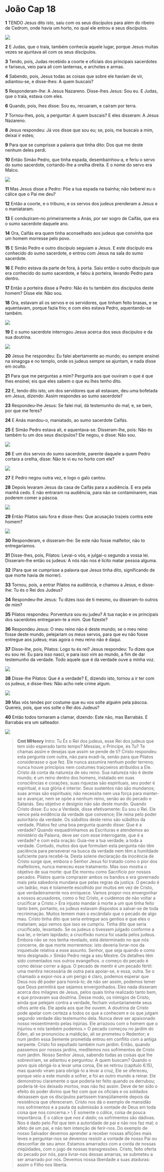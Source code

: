 # João Cap 18

**1** 	TENDO Jesus dito isto, saiu com os seus discípulos para além do ribeiro de Cedrom, onde havia um horto, no qual ele entrou e seus discípulos.

![](../Images/SweetPublishing/40-26-23.jpg) 

**2** 	E Judas, que o traía, também conhecia aquele lugar, porque Jesus muitas vezes se ajuntava ali com os seus discípulos.

**3** 	Tendo, pois, Judas recebido a coorte e oficiais dos principais sacerdotes e fariseus, veio para ali com lanternas, e archotes e armas.

**4** 	Sabendo, pois, Jesus todas as coisas que sobre ele haviam de vir, adiantou-se, e disse-lhes: A quem buscais?

**5** 	Responderam-lhe: A Jesus Nazareno. Disse-lhes Jesus: Sou eu. E Judas, que o traía, estava com eles.

**6** 	Quando, pois, lhes disse: Sou eu, recuaram, e caíram por terra.

**7** 	Tornou-lhes, pois, a perguntar: A quem buscais? E eles disseram: A Jesus Nazareno.

**8** 	Jesus respondeu: Já vos disse que sou eu; se, pois, me buscais a mim, deixai ir estes;

**9** 	Para que se cumprisse a palavra que tinha dito: Dos que me deste nenhum deles perdi.

**10** 	Então Simão Pedro, que tinha espada, desembainhou-a, e feriu o servo do sumo sacerdote, cortando-lhe a orelha direita. E o nome do servo era Malco.

![](../Images/SweetPublishing/40-26-28.jpg) 

**11** 	Mas Jesus disse a Pedro: Põe a tua espada na bainha; não beberei eu o cálice que o Pai me deu?

**12** 	Então a coorte, e o tribuno, e os servos dos judeus prenderam a Jesus e o maniataram.

**13** 	E conduziram-no primeiramente a Anás, por ser sogro de Caifás, que era o sumo sacerdote daquele ano.

**14** 	Ora, Caifás era quem tinha aconselhado aos judeus que convinha que um homem morresse pelo povo.

**15** 	E Simão Pedro e outro discípulo seguiam a Jesus. E este discípulo era conhecido do sumo sacerdote, e entrou com Jesus na sala do sumo sacerdote.

**16** 	E Pedro estava da parte de fora, à porta. Saiu então o outro discípulo que era conhecido do sumo sacerdote, e falou à porteira, levando Pedro para dentro.

**17** 	Então a porteira disse a Pedro: Não és tu também dos discípulos deste homem? Disse ele: Não sou.

**18** 	Ora, estavam ali os servos e os servidores, que tinham feito brasas, e se aquentavam, porque fazia frio; e com eles estava Pedro, aquentando-se também.

![](../Images/SweetPublishing/40-26-29.jpg) 

**19** 	E o sumo sacerdote interrogou Jesus acerca dos seus discípulos e da sua doutrina.

![](../Images/SweetPublishing/40-26-33.jpg) 

**20** 	Jesus lhe respondeu: Eu falei abertamente ao mundo; eu sempre ensinei na sinagoga e no templo, onde os judeus sempre se ajuntam, e nada disse em oculto.

**21** 	Para que me perguntas a mim? Pergunta aos que ouviram o que é que lhes ensinei; eis que eles sabem o que eu lhes tenho dito.

**22** 	E, tendo dito isto, um dos servidores que ali estavam, deu uma bofetada em Jesus, dizendo: Assim respondes ao sumo sacerdote?

**23** 	Respondeu-lhe Jesus: Se falei mal, dá testemunho do mal; e, se bem, por que me feres?

**24** 	E Anás mandou-o, maniatado, ao sumo sacerdote Caifás.

**25** 	E Simão Pedro estava ali, e aquentava-se. Disseram-lhe, pois: Não és também tu um dos seus discípulos? Ele negou, e disse: Não sou.

![](../Images/SweetPublishing/40-26-36.jpg) 

**26** 	E um dos servos do sumo sacerdote, parente daquele a quem Pedro cortara a orelha, disse: Não te vi eu no horto com ele?

![](../Images/SweetPublishing/40-26-37.jpg) 

**27** 	E Pedro negou outra vez, e logo o galo cantou.

**28** 	Depois levaram Jesus da casa de Caifás para a audiência. E era pela manhã cedo. E não entraram na audiência, para não se contaminarem, mas poderem comer a páscoa.

![](../Images/SweetPublishing/40-27-1.jpg) 

**29** 	Então Pilatos saiu fora e disse-lhes: Que acusação trazeis contra este homem?

![](../Images/SweetPublishing/40-27-2.jpg) 

**30** 	Responderam, e disseram-lhe: Se este não fosse malfeitor, não to entregaríamos.

**31** 	Disse-lhes, pois, Pilatos: Levai-o vós, e julgai-o segundo a vossa lei. Disseram-lhe então os judeus: A nós não nos é lícito matar pessoa alguma.

**32** 	(Para que se cumprisse a palavra que Jesus tinha dito, significando de que morte havia de morrer).

**33** 	Tornou, pois, a entrar Pilatos na audiência, e chamou a Jesus, e disse-lhe: Tu és o Rei dos Judeus?

**34** 	Respondeu-lhe Jesus: Tu dizes isso de ti mesmo, ou disseram-to outros de mim?

**35** 	Pilatos respondeu: Porventura sou eu judeu? A tua nação e os principais dos sacerdotes entregaram-te a mim. Que fizeste?

**36** 	Respondeu Jesus: O meu reino não é deste mundo; se o meu reino fosse deste mundo, pelejariam os meus servos, para que eu não fosse entregue aos judeus; mas agora o meu reino não é daqui.

**37** 	Disse-lhe, pois, Pilatos: Logo tu és rei? Jesus respondeu: Tu dizes que eu sou rei. Eu para isso nasci, e para isso vim ao mundo, a fim de dar testemunho da verdade. Todo aquele que é da verdade ouve a minha voz.

![](../Images/SweetPublishing/40-27-3.jpg) 

**38** 	Disse-lhe Pilatos: Que é a verdade? E, dizendo isto, tornou a ir ter com os judeus, e disse-lhes: Não acho nele crime algum.

![](../Images/SweetPublishing/42-23-4.jpg) 

**39** 	Mas vós tendes por costume que eu vos solte alguém pela páscoa. Quereis, pois, que vos solte o Rei dos Judeus?

**40** 	Então todos tornaram a clamar, dizendo: Este não, mas Barrabás. E Barrabás era um salteador.

![](../Images/SweetPublishing/40-27-4.jpg) 


> **Cmt MHenry** Intro: Tu És o Rei dos judeus, esse Rei dos judeus que tem sido esperado tanto tempo? Messias, o Príncipe, és Tu? Te chamas assim e desejas que assim se pende de ti? Cristo respondeu esta pergunta com outra, não para evadi-la, senão para que Pilatos considerasse o que fez. Ele nunca assumira nenhum poder terreno; nunca houve princípios nem costumes traiçoeiros atribuídos a Ele. Cristo dá conta da natureza de seu reino. Sua natureza não é deste mundo; é um reino dentro dos homens, instalado em suas consciências e corações; suas riquezas são espirituais, seu poder é espiritual, e sua glória é interior. Seus sustentos não são mundanos; suas armas são espirituais; não necessita nem usa força para manter-se e avançar, nem se opõe a nenhum reino, senão ao do pecado e Satanás. Seu objetivo e desígnio não são deste mundo. Quando Cristo disse: Eu sou a Verdade, disse efetivamente: Eu sou o Rei. Ele vence pela evidência da verdade que convence; Ele reina pelo poder autoritário da verdade. Os súbditos deste reino são súbditos da verdade. Pilatos fez uma boa pergunta quando disse: Que é a verdade? Quando esquadrinhamos as Escrituras e atendemos ao ministério da Palavra, deve ser com esse interrogante, que é a verdade? e com esta oração: Guia-me a tua verdade; a toda a verdade. Contudo, muitos dos que formulam esta pergunta não têm paciência para perseverar na busca da verdade nem têm a humildade suficiente para recebê-la. Desta solene declaração da inocência de Cristo surge que, embora o Senhor Jesus foi tratado como o pior dos malfeitores, nunca mereceu esse tratamento. Mas isso mostra o objetivo de sua morte: que Ele morreu como Sacrifício por nossos pecados. Pilatos queria comprazer ambos os bandos e era governado mais pela sabedoria mundana que pelas regras da justiça. O pecado é um ladrão, mas é tolamente escolhido por muitos em vez de Cristo, que verdadeiramente nos enriquece. Vamos propor-nos envergonhar a nossos acusadores, como o fez Cristo, e cuidemos de não voltar a crucificar a Cristo.> Era injusto mandar à morte a um que tinha feito tanto bem, portanto, os judeus estavam dispostos a salvar-se de toda recriminação. Muitos temem mais o escândalo que o pecado de algo mau. Cristo tinha dito que seria entregue aos gentios e que eles o matariam; aqui vemos que isso se cumpriu. Tinha dito que seria crucificado, levantado. Se os judeus o tivessem julgado conforme a sua lei, o teriam lapidado; a crucifixão nunca foi usada pelos judeus. Embora não se nos tenha revelado, está determinado no que nós concerne, de que morte morreremos: isto deveria livrar-nos da inquietude relativa a esse assunto. Senhor, que seja quando e como tens designado.> Simão Pedro nega a seu Mestre. Os detalhes têm sido comentados nos outros evangelhos. o começo do pecado é como deixar correr a água. O pecado de mentir é um pecado fértil: uma mentira necessária de outra para apoiar-se, e essa, outra. Se o chamado a expor-nos a um perigo é claro, podemos esperar que Deus nos dê poder para honrá-lo; de não ser assim, podemos temer que Deus permitirá que sejamos envergonhados. Eles nada disseram acerca dos milagres de Jesus, pelos quais tinha realizado tanto bem, e que provavam sua doutrina. Desse modo, os inimigos de Cristo, ainda que pelejam contra a verdade, fecham voluntariamente seus olhos ante ela. Ele apela aos que lhe ouvem. A doutrina de Cristo pode apelar com certeza a todos os que a conhecem e os que julgam segundo verdade dão testemunho dela. Nunca deve ser apaixonado nosso ressentimento pelas injúrias. Ele arrazoou com o homem que o injuriou e nós também podemos.> O pecado começou no jardim do Éden, ali se pronunciou a maldição, ali se prometeu o Redentor; e num jardim essa Semente prometida entrou em conflito com a antiga serpente. Cristo foi sepultado também num jardim. Então, quando passemos por nossos jardins, meditemos nos sofrimentos de Cristo num jardim. Nosso Senhor Jesus, sabendo todas as coisas que lhe sobreviriam, se adiantou e perguntou: A quem buscam? Quando o povo quis obrigá-lo a levar uma coroa, Ele se retirou (capítulo 6.15), mas quando viram para obrigá-lo a levar a cruz, Ele se ofereceu, porque veio a este mundo a sofrer, e foi ao outro mundo a reinar. Ele demonstrou claramente o que poderia ter feito quando os derrubou; poderia tê-los deixado mortos, mas não fez assim. Deve de ter sido o efeito do poder divino que fez com que os oficiais e os soldados deixassem que os discípulos partissem tranqüilamente depois da resistência que ofereceram. Cristo nos dá o exemplo de mansidão nos sofrimentos e a pauta da submissão à vontade de Deus em toda coisa que nos concerna.\> \ É somente o *cálice*, coisa de pouca importância. É o cálice que *nos é dado*; os sofrimentos são dádivas. Nos é dado pelo *Pai* que tem a autoridade de pai e não nos faz mal; o afeto de um pai, e não tem intenção de ferir-nos. Do exemplo de nosso Salvador devemos aprender a receber nossas aflições mais leves e perguntar-nos se devemos resistir a vontade de nosso Pai ou desconfiar de seu amor. Estamos amarrados com a corda de nossas iniqüidades, com o jugo de nossas transgressões. Cristo, feito oferta do pecado por nós, para livrar-nos dessas amarras, se submeteu a ser amarrado por nós. Devemos nossa liberdade a suas ataduras: assim o Filho nos liberta.